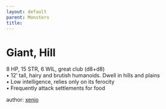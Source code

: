```yaml
---
layout: default
parent: Monsters 
title: 
--- 
```

# Giant, Hill
8 HP, 15 STR, 6 WIL, great club (d8+d8)  
• 12’ tall, hairy and brutish humanoids. Dwell in hills and plains  
• Low intelligence, relies only on its ferocity  
• Frequently attack settlements for food  




author: [xenio](https://xenioinabottle.blogspot.com/2021/02/classic-monsters-for-cairnito-part-1.html) 


